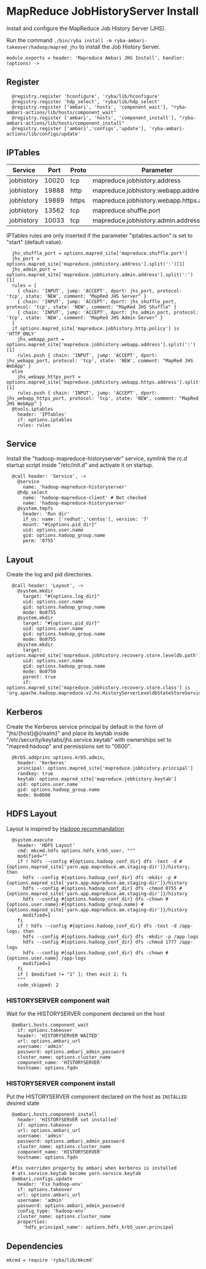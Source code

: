 
# MapReduce JobHistoryServer Install

Install and configure the MapReduce Job History Server (JHS).

Run the command `./bin/ryba install -m ryba-ambari-takeover/hadoop/mapred_jhs` to install the
Job History Server.

    module.exports = header: 'Mapreduce Ambari JHS Install', handler: (options) ->

## Register

      @registry.register 'hconfigure', 'ryba/lib/hconfigure'
      @registry.register 'hdp_select', 'ryba/lib/hdp_select'
      @registry.register ['ambari', 'hosts', 'component_wait'], "ryba-ambari-actions/lib/hosts/component_wait"
      @registry.register ['ambari', 'hosts', 'component_install'], "ryba-ambari-actions/lib/hosts/component_install"
      @registry.register ['ambari','configs','update'], 'ryba-ambari-actions/lib/configs/update'

## IPTables

| Service    | Port  | Proto | Parameter                                 |
|------------|-------|-------|-------------------------------------------|
| jobhistory | 10020 | tcp   | mapreduce.jobhistory.address              |
| jobhistory | 19888 | http  | mapreduce.jobhistory.webapp.address       |
| jobhistory | 19889 | https | mapreduce.jobhistory.webapp.https.address |
| jobhistory | 13562 | tcp   | mapreduce.shuffle.port                    |
| jobhistory | 10033 | tcp   | mapreduce.jobhistory.admin.address        |

IPTables rules are only inserted if the parameter "iptables.action" is set to
"start" (default value).

      jhs_shuffle_port = options.mapred_site['mapreduce.shuffle.port']
      jhs_port = options.mapred_site['mapreduce.jobhistory.address'].split(':')[1]
      jhs_admin_port = options.mapred_site['mapreduce.jobhistory.admin.address'].split(':')[1]
      rules = [
        { chain: 'INPUT', jump: 'ACCEPT', dport: jhs_port, protocol: 'tcp', state: 'NEW', comment: "MapRed JHS Server" }
        { chain: 'INPUT', jump: 'ACCEPT', dport: jhs_shuffle_port, protocol: 'tcp', state: 'NEW', comment: "MapRed JHS Shuffle" }
        { chain: 'INPUT', jump: 'ACCEPT', dport: jhs_admin_port, protocol: 'tcp', state: 'NEW', comment: "MapRed JHS Admin Server" }
      ]
      if options.mapred_site['mapreduce.jobhistory.http.policy'] is 'HTTP_ONLY'
        jhs_webapp_port = options.mapred_site['mapreduce.jobhistory.webapp.address'].split(':')[1]
        rules.push { chain: 'INPUT', jump: 'ACCEPT', dport: jhs_webapp_port, protocol: 'tcp', state: 'NEW', comment: "MapRed JHS WebApp" }
      else
        jhs_webapp_https_port = options.mapred_site['mapreduce.jobhistory.webapp.https.address'].split(':')[1]
        rules.push { chain: 'INPUT', jump: 'ACCEPT', dport: jhs_webapp_https_port, protocol: 'tcp', state: 'NEW', comment: "MapRed JHS WebApp" }
      @tools.iptables
        header: 'IPTables'
        if: options.iptables
        rules: rules

## Service

Install the "hadoop-mapreduce-historyserver" service, symlink the rc.d startup
script inside "/etc/init.d" and activate it on startup.

      @call header: 'Service', ->
        @service
          name: 'hadoop-mapreduce-historyserver'
        @hdp_select
          name: 'hadoop-mapreduce-client' # Not checked
          name: 'hadoop-mapreduce-historyserver'
        @system.tmpfs
          header: 'Run dir'
          if_os: name: ['redhat','centos'], version: '7'
          mount: "#{options.pid_dir}"
          uid: options.user.name
          gid: options.hadoop_group.name
          perm: '0755'

## Layout

Create the log and pid directories.

      @call header: 'Layout', ->
        @system.mkdir
          target: "#{options.log_dir}"
          uid: options.user.name
          gid: options.hadoop_group.name
          mode: 0o0755
        @system.mkdir
          target: "#{options.pid_dir}"
          uid: options.user.name
          gid: options.hadoop_group.name
          mode: 0o0755
        @system.mkdir
          target: options.mapred_site['mapreduce.jobhistory.recovery.store.leveldb.path']
          uid: options.user.name
          gid: options.hadoop_group.name
          mode: 0o0750
          parent: true
          if: options.mapred_site['mapreduce.jobhistory.recovery.store.class'] is 'org.apache.hadoop.mapreduce.v2.hs.HistoryServerLeveldbStateStoreService'

## Kerberos

Create the Kerberos service principal by default in the form of
"jhs/{host}@{realm}" and place its keytab inside
"/etc/security/keytabs/jhs.service.keytab" with ownerships set to
"mapred:hadoop" and permissions set to "0600".

      @krb5.addprinc options.krb5.admin,
        header: 'Kerberos'
        principal: options.mapred_site['mapreduce.jobhistory.principal']
        randkey: true
        keytab: options.mapred_site['mapreduce.jobhistory.keytab']
        uid: options.user.name
        gid: options.hadoop_group.name
        mode: 0o0600

## HDFS Layout

Layout is inspired by [Hadoop recommandation](http://hadoop.apache.org/docs/r2.1.0-beta/hadoop-project-dist/hadoop-common/ClusterSetup.html)

      @system.execute
        header: 'HDFS Layout'
        cmd: mkcmd.hdfs options.hdfs_krb5_user, """
        modified=""
        if ! hdfs --config #{options.hadoop_conf_dir} dfs -test -d #{options.mapred_site['yarn.app.mapreduce.am.staging-dir']}/history; then
          hdfs --config #{options.hadoop_conf_dir} dfs -mkdir -p #{options.mapred_site['yarn.app.mapreduce.am.staging-dir']}/history
          hdfs --config #{options.hadoop_conf_dir} dfs -chmod 0755 #{options.mapred_site['yarn.app.mapreduce.am.staging-dir']}/history
          hdfs --config #{options.hadoop_conf_dir} dfs -chown #{options.user.name}:#{options.hadoop_group.name} #{options.mapred_site['yarn.app.mapreduce.am.staging-dir']}/history
          modified=1
        fi
        if ! hdfs --config #{options.hadoop_conf_dir} dfs -test -d /app-logs; then
          hdfs --config #{options.hadoop_conf_dir} dfs -mkdir -p /app-logs
          hdfs --config #{options.hadoop_conf_dir} dfs -chmod 1777 /app-logs
          hdfs --config #{options.hadoop_conf_dir} dfs -chown #{options.user.name} /app-logs
          modified=1
        fi
        if [ $modified != "1" ]; then exit 2; fi
        """
        code_skipped: 2

### HISTORYSERVER component wait
Wait for the HISTORYSERVER component declared on the host

      @ambari.hosts.component_wait
        if: options.takeover
        header: 'HISTORYSERVER WAITED'
        url: options.ambari_url
        username: 'admin'
        password: options.ambari_admin_password
        cluster_name: options.cluster_name
        component_name: 'HISTORYSERVER'
        hostname: options.fqdn

### HISTORYSERVER component install
Put the HISTORYSERVER component declared on the host as `INSTALLED` desired state

      @ambari.hosts.component_install
        header: 'HISTORYSERVER set installed'
        if: options.takeover
        url: options.ambari_url
        username: 'admin'
        password: options.ambari_admin_password
        cluster_name: options.cluster_name
        component_name: 'HISTORYSERVER'
        hostname: options.fqdn

      #fix overriden property by ambari when kerberos is installed
      # ats.service.keytab become yarn.service.keytab
      @ambari.configs.update
        header: 'Fix hadoop-env'
        if: options.takeover
        url: options.ambari_url
        username: 'admin'
        password: options.ambari_admin_password
        config_type: 'hadoop-env'
        cluster_name: options.cluster_name
        properties:
          'hdfs_principal_name': options.hdfs_krb5_user.principal

## Dependencies

    mkcmd = require 'ryba/lib/mkcmd'

[keys]: https://github.com/apache/hadoop-common/blob/trunk/hadoop-hdfs-project/hadoop-hdfs/src/main/java/org/apache/hadoop/hdfs/DFSConfigKeys.java
